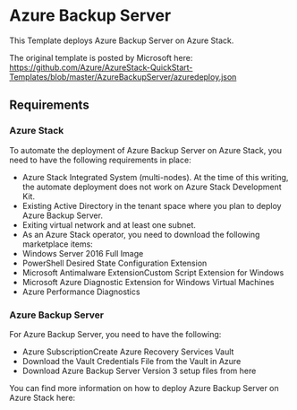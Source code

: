 # Azure Backup Server

This Template deploys Azure Backup Server on Azure Stack.

The original template is posted by Microsoft here: https://github.com/Azure/AzureStack-QuickStart-Templates/blob/master/AzureBackupServer/azuredeploy.json

## Requirements

### Azure Stack

To automate the deployment of Azure Backup Server on Azure Stack, you need to have the following requirements in place:

- Azure Stack Integrated System (multi-nodes). At the time of this writing, the automate deployment does not work on Azure Stack Development Kit.
- Existing Active Directory in the tenant space where you plan to deploy Azure Backup Server.
- Exiting virtual network and at least one subnet.
- As an Azure Stack operator, you need to download the following marketplace items:
- Windows Server 2016 Full Image
- PowerShell Desired State Configuration Extension
- Microsoft Antimalware ExtensionCustom Script Extension for Windows
- Microsoft Azure Diagnostic Extension for Windows Virtual Machines
- Azure Performance Diagnostics

### Azure Backup Server

For Azure Backup Server, you need to have the following:

- Azure SubscriptionCreate Azure Recovery Services Vault
- Download the Vault Credentials File from the Vault in Azure
- Download Azure Backup Server Version 3 setup files from here

You can find more information on how to deploy Azure Backup Server on Azure Stack here:
